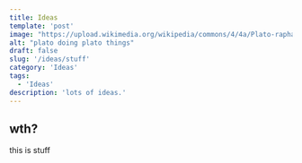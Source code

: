 ```yaml
---
title: Ideas
template: 'post'
image: "https://upload.wikimedia.org/wikipedia/commons/4/4a/Plato-raphael.jpg"
alt: "plato doing plato things"
draft: false
slug: '/ideas/stuff'
category: 'Ideas'
tags:
  - 'Ideas'
description: 'lots of ideas.'
---
```


## wth?

this is stuff
